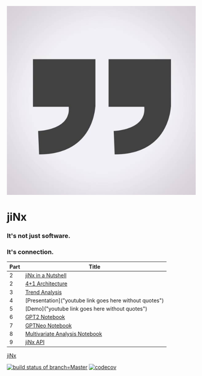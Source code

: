 ![jiNx_logo](https://github.com/anthemwingate/jiNx/blob/main/Supplemental%20Documents/quotation%20marks.png)


# jiNx
### It's not just software.

### It's connection.

| Part |      Title                
|------|---------------------------
| 2    | [jiNx in a Nutshell](https://github.com/anthemwingate/jiNx/blob/main/Supplemental%20Documents/jiNx.pdf)
| 2    | [4+1 Architecture](https://github.com/anthemwingate/jiNx/blob/main/Supplemental%20Documents/jiNx_Views.png) 
| 3    | [Trend Analysis](https://github.com/anthemwingate/jiNx/blob/main/Supplemental%20Documents/Trend%20Analysis%20of%20development%20metrics%20for%20jiNx.pdf)
| 4    | [Presentation]("youtube link goes here without quotes")
| 5    | [Demo]("youtube link goes here without quotes")
| 6    | [GPT2 Notebook](https://github.com/anthemwingate/jiNx/blob/main/ColabNotebooks/youtubePredictor_gpt2_finetuned_355M.ipynb)
| 7    | [GPTNeo Notebook](https://github.com/anthemwingate/jiNx/blob/main/ColabNotebooks/youtubePredictor_gptNeo.ipynb)
| 8    | [Multivariate Analysis Notebook](https://github.com/anthemwingate/jiNx/blob/main/ColabNotebooks/jiNx_MultivariateRegression.ipynb)
| 9    | [jiNx API]()

[jiNx](https://anthemwingate.github.io/jiNx/)

[![build status of branch=Master](https://travis-ci.com/anthemwingate/jiNx.svg?branch=Master)](https://travis-ci.com/anthemwingate/jiNx)
[![codecov](https://codecov.io/gh/anthemwingate/jiNx/branch/Master/graph/badge.svg)](https://codecov.io/gh/anthemwingate/jiNx)
